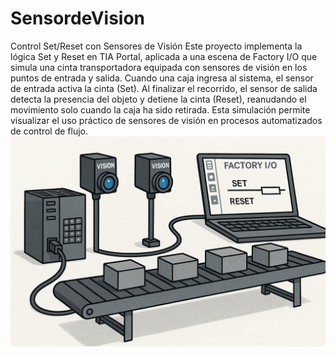 # SensordeVision
Control Set/Reset con Sensores de Visión
Este proyecto implementa la lógica Set y Reset en TIA Portal, aplicada a una escena de Factory I/O que simula una cinta transportadora equipada con sensores de visión en los puntos de entrada y salida. Cuando una caja ingresa al sistema, el sensor de entrada activa la cinta (Set). Al finalizar el recorrido, el sensor de salida detecta la presencia del objeto y detiene la cinta (Reset), reanudando el movimiento solo cuando la caja ha sido retirada. Esta simulación permite visualizar el uso práctico de sensores de visión en procesos automatizados de control de flujo.
![Image Alt](https://github.com/MarianaGonzalezPalmero/SensordeVision/blob/238946dbc8a1ddc8f890de5b7622564636b0816a/Automatizaci%C3%B3n%20industrial%20en%20acci%C3%B3n.png)
